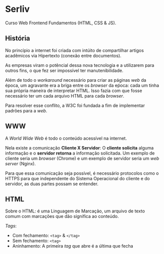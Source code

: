 # Serliv

Curso Web Frontend Fundamentos (HTML, CSS & JS).

## História

No princípio a internet foi criada com intúito de compartilhar artigos acadêmicos via Hipertexto (conexão entre documentos).

As empresas viram o potêncial dessa nova tecnologia e a utilizarem para outros fins, o que fez ser impossível ter manutenibilidade.

Além de todo o _workaround_ necessário para criar as páginas _web_ da época, um agravante era a briga entre os _browser_ da eṕoca: cada um tinha sua própria maneira de interpretar HTML. Isso fazia com que fosse necessário ter um cada arquivo HTML para cada _browser_.

Para resolver esse conflito, a W3C foi fundada a fim de implementar padrões para a _web_.

## WWW

A _World Wide Web_ é todo o conteúdo acessível na internet.

Nela existe a comunicação **Cliente X Servidor**: O **cliente solicita** alguma informação e o **servidor retorna** a informação solicitada. Um exemplo de cliente seria um _browser_ (Chrome) e um exemplo de servidor seria um _web server_ (Nginx).

Para que essa comunicação seja possível, é necessário protocolos como o HTTPS para que independente do Sistema Operacional do cliente e do servidor, as duas partes possam se entender.

## HTML

Sobre o HTML: é uma Linguagem de Marcação, um arquivo de texto comum com marcações que dão significa ao conteúdo.

_Tags_:
- Com fechamento: `<tag>` & `</tag>`
- Sem fechamento: `<tag>`
- Aninhamento: A primeira _tag_ que abre é a última que fecha
